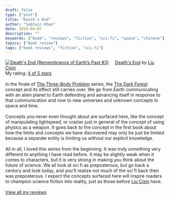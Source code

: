 ```yaml
---
draft: false
type: ["post"]
title: "Death's End"
author: "Sabtain Khan"
date: 2019-04-07
description: ""
keywords: ["book", "reviews", "fiction", "sci-fi", "space", "chinese"]
topics: ["book review"]
tags: ["book reviews", "fiction", "sci-fi"]
---
```



<a href="https://www.goodreads.com/book/show/25451264-death-s-end" style="float: left; padding-right: 20px"><img border="0" alt="Death's End (Remembrance of Earth’s Past #3)" src="https://i.gr-assets.com/images/S/compressed.photo.goodreads.com/books/1430330507l/25451264._SX98_.jpg" /></a><a href="https://www.goodreads.com/book/show/25451264-death-s-end">Death's End</a> by <a href="https://www.goodreads.com/author/show/5780686.Liu_Cixin">Liu Cixin</a><br/>
My rating: <a href="https://www.goodreads.com/review/show/2763986689">4 of 5 stars</a><br /><br />
In the finale of <a href="https://www.goodreads.com/book/show/20518872.The_Three_Body_Problem__Remembrance_of_Earth_s_Past__1_" title="The Three-Body Problem (Remembrance of Earth’s Past #1) by Liu Cixin" rel="nofollow">The Three-Body Problem</a> series, the <a href="https://www.goodreads.com/book/show/23168817.The_Dark_Forest__Remembrance_of_Earth_s_Past___2_" title="The Dark Forest (Remembrance of Earth’s Past, #2) by Liu Cixin" rel="nofollow">The Dark Forest</a> concept and its effect still carries over. We go from Earth communicating with an alien planet to Earth defending and advancing itself in response to that communication and now to new universes and unknown concepts in space and time.<br /><br />Concepts you never even thought about are surfaced here, like the concept of manipulating lightspeed, or crazier just in general of the concept of using physics as a weapon. It goes back to the concept in the first book about how the limits and concepts we have discovered may only be just be limited because a separate entity is limiting us without our explicit knowledge.<br /><br />All in all, I loved this series from the beginning. It was truly something very different to anything I have read before. It may be slightly weak when it comes to characters, but it is very strong in making you think about the future of science. We all look at sci fi as preposterous, but go back a century and look today, and you'll realize not much of the sci fi back then was preposterous. I expect the concepts surfaced here will inspire readers to champion science fiction into reality, just as those before <a href="https://www.goodreads.com/author/show/5780686.Liu_Cixin" title="Liu Cixin" rel="nofollow">Liu Cixin</a> have.
<br/><br/>
<a href="https://www.goodreads.com/review/list/19015356-sabtain-khan">View all my reviews</a>
